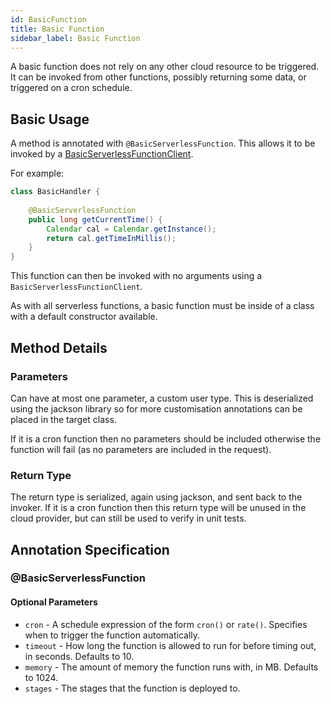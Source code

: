 ```yaml
---
id: BasicFunction
title: Basic Function
sidebar_label: Basic Function
---
```


A basic function does not rely on any other cloud resource to be triggered. It can be invoked from other functions, possibly returning some data, or triggered on a cron schedule.

## Basic Usage
A method is annotated with `@BasicServerlessFunction`. This allows it to be invoked by a [BasicServerlessFunctionClient](../../clients/BasicServerlessFunctionClient.md). 

For example:

```java
class BasicHandler {
    
    @BasicServerlessFunction
    public long getCurrentTime() {
        Calendar cal = Calendar.getInstance();
        return cal.getTimeInMillis();
    }
}
```

This function can then be invoked with no arguments using a `BasicServerlessFunctionClient`.

As with all serverless functions, a basic function must be inside of a class with a default constructor available. 

## Method Details
### Parameters
Can have at most one parameter, a custom user type. This is deserialized using the jackson library so for more customisation annotations can be placed in the target class. 

If it is a cron function then no parameters should be included otherwise the function will fail (as no parameters are included in the request).

### Return Type
The return type is serialized, again using jackson, and sent back to the invoker. If it is a cron function then this return type will be unused in the cloud provider, but can still be used to verify in unit tests.

## Annotation Specification
### @BasicServerlessFunction
#### Optional Parameters
* `cron` - A schedule expression of the form `cron()` or `rate()`. Specifies when to trigger the function automatically.
* `timeout` - How long the function is allowed to run for before timing out, in seconds. Defaults to 10.
* `memory` - The amount of memory the function runs with, in MB. Defaults to 1024.
* `stages` - The stages that the function is deployed to.

